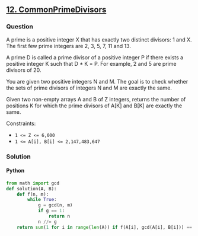 ## **[12. CommonPrimeDivisors](https://app.codility.com/programmers/lessons/12-euclidean_algorithm/common_prime_divisors/)**

### Question
A prime is a positive integer X that has exactly two distinct divisors: 1 and X. The first few prime integers are 2, 3, 5, 7, 11 and 13.

A prime D is called a prime divisor of a positive integer P if there exists a positive integer K such that D * K = P. For example, 2 and 5 are prime divisors of 20.

You are given two positive integers N and M. The goal is to check whether the sets of prime divisors of integers N and M are exactly the same.

Given two non-empty arrays A and B of Z integers, returns the number of positions K for which the prime divisors of A[K] and B[K] are exactly the same.

Constraints:
- `1 <= Z <= 6,000`
- `1 <= A[i], B[i] <= 2,147,483,647`

### Solution

#### Python
```python
from math import gcd
def solution(A, B):
    def f(n, m):
        while True:
            g = gcd(n, m)
            if g == 1:
                return n
            n //= g
    return sum(1 for i in range(len(A)) if f(A[i], gcd(A[i], B[i])) == 1 and f(B[i], gcd(A[i], B[i])) == 1)
```
